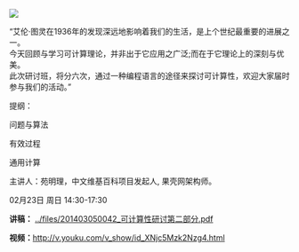 ![](http://www.swarma.org/files/201402191146_Untitled-1.jpg)

“艾伦·图灵在1936年的发现深远地影响着我们的生活，是上个世纪最重要的进展之一。  
今天回顾与学习可计算理论，并非出于它应用之广泛;而在于它理论上的深刻与优美。  
此次研讨班，将分六次，通过一种编程语言的途径来探讨可计算性，欢迎大家届时参与我们的活动。”

提纲：

问题与算法

有效过程

通用计算

主讲人：苑明理，中文维基百科项目发起人, 果壳网架构师。

02月23日 周日 14:30-17:30

**讲稿：** [../files/201403050042_可计算性研讨第二部分.pdf](http://www.swarma.org/swarma/download.php?id=667)

**视频：**<http://v.youku.com/v_show/id_XNjc5Mzk2Nzg4.html>

